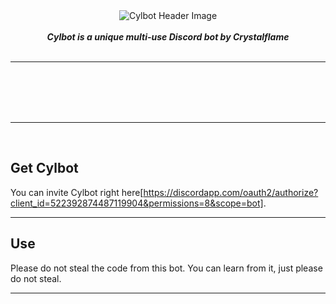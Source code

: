 <div align="center">
<img src="https://imgur.com/a/BR36a49" align="center" alt="Cylbot Header Image">
<br>
<br>
<strong><i>Cylbot is a unique multi-use Discord bot by Crystalflame</i></strong>
<br>
<br>
<hr>

<br>
<br>
<br>
<br>
</div>
<hr>
<br>


## Get Cylbot
You can invite Cylbot right here[https://discordapp.com/oauth2/authorize?client_id=522392874487119904&permissions=8&scope=bot].

---

## Use
Please do not steal the code from this bot. You can learn from it, just please do not steal.

---
